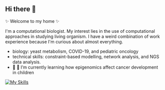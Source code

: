 ## Hi there 👋


 ✨ Welcome to my home ✨ 

I'm a computational biologist. My interest lies in the use of computational approaches in studying living organism. 
I have a weird combination of work experience because I'm curious about almost everything.

- biology: yeast metabolism, COVID-19, and pediatric oncology
- technical skills: constraint-based modelling, network analysis, and NGS data analysis.  
-  🔭 🌱 I’m currently learning how epigenomics affect cancer development in children 

[![My Skills](https://skillicons.dev/icons?i=anaconda,bash,git,github,gitlab,latex,linux,matlab,py,r,sublime,ubuntu,vscode)](https://skillicons.dev)
